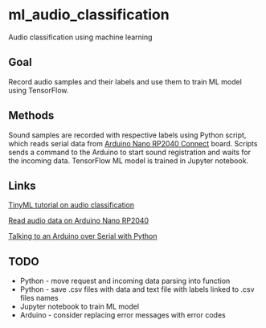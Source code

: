# ml_audio_classification
 Audio classification using machine learning

## Goal
Record audio samples and their labels and use them to train ML model using TensorFlow.

## Methods
Sound samples are recorded with respective labels using Python script, which reads serial data from [Arduino Nano RP2040 Connect](https://docs.arduino.cc/hardware/nano-rp2040-connect) board. Scripts sends a command to the Arduino to start sound registration and waits for the incoming data. TensorFlow ML model is trained in Jupyter notebook.

## Links
[TinyML tutorial on audio classification](https://blog.tensorflow.org/2021/09/TinyML-Audio-for-everyone.html)

[Read audio data on Arduino Nano RP2040](https://docs.arduino.cc/tutorials/nano-rp2040-connect/rp2040-microphone-basics)

[Talking to an Arduino over Serial with Python](https://seanboe.github.io/blog/python-serial-with-arduino)

## TODO
* Python - move request and incoming data parsing into function
* Python - save .csv files with data and text file with labels linked to .csv files names
* Jupyter notebook to train ML model
* Arduino - consider replacing error messages with error codes
